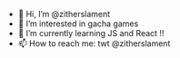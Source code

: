 - 👋 Hi, I’m @zitherslament
- 👀 I’m interested in gacha games
- 🌱 I’m currently learning JS and React !!
- 📫 How to reach me: twt @zitherslament

<!---
zitherslament/zitherslament is a ✨ special ✨ repository because its `README.md` (this file) appears on your GitHub profile.
You can click the Preview link to take a look at your changes.
--->
